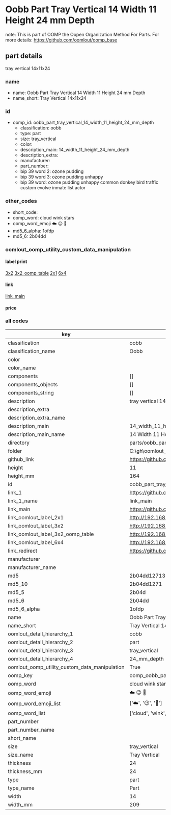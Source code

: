 # Oobb Part Tray Vertical 14 Width 11 Height 24 mm Depth  

note: This is part of OOMP the Oopen Organization Method For Parts. For more details: https://github.com/oomlout/oomp_base

##  part details
  



tray vertical 14x11x24



### name
* name: Oobb Part Tray Vertical 14 Width 11 Height 24 mm Depth
* name_short: Tray Vertical 14x11x24 
### id
* oomp_id: oobb_part_tray_vertical_14_width_11_height_24_mm_depth
  * classification: oobb
  * type: part
  * size: tray_vertical
  * color: 
  * description_main: 14_width_11_height_24_mm_depth
  * description_extra: 
  * manufacturer: 
  * part_number: 
  * bip 39 word 2: ozone pudding
  * bip 39 word 3: ozone pudding unhappy
  * bip 39 word: ozone pudding unhappy common donkey bird traffic custom evolve inmate list actor

### other_codes
* short_code: 
* oomp_word: cloud wink stars
* oomp_word_emoji :cloud: :wink: :stars:
* md5_6_alpha: 1ofdp
* md5_6: 2b04dd






### oomlout_oomp_utility_custom_data_manipulation
#### label print
[3x2](http://192.168.1.245:1112/?label=oomp%201ofdp)
[3x2_oomp_table](http://192.168.1.108:1112/?label=oomp%201ofdp)
[2x1](http://192.168.1.242:1112/?label=oomp%201ofdp)
[6x4](http://192.168.1.55:1112/?label=oomp%201ofdp)    

#### link

[link_main](https://github.com/oomlout/oomlout_oobb_version_4_generated_parts/tree/main/navigation_oomp/oobb/part/tray_vertical/14_width_11_height_24_mm_depth/part)                              

#### price







### all codes 
| key | value |  
| --- | --- |  
| classification | oobb |  
| classification_name | Oobb |  
| color |  |  
| color_name |  |  
| components | [] |  
| components_objects | [] |  
| components_string | [] |  
| description | tray vertical 14x11x24 |  
| description_extra |  |  
| description_extra_name |  |  
| description_main | 14_width_11_height_24_mm_depth |  
| description_main_name | 14 Width 11 Height 24 mm Depth |  
| directory | parts/oobb_part_tray_vertical_14_width_11_height_24_mm_depth |  
| folder | C:\gh\oomlout_oobb_version_4_generated_parts\parts\oobb_part_tray_vertical_14_width_11_height_24_mm_depth |  
| github_link | https://github.com/oomlout/oomlout_oomp_part_src/tree/main/parts/oobb_part_tray_vertical_14_width_11_height_24_mm_depth |  
| height | 11 |  
| height_mm | 164 |  
| id | oobb_part_tray_vertical_14_width_11_height_24_mm_depth |  
| link_1 | https://github.com/oomlout/oomlout_oobb_version_4_generated_parts/tree/main/navigation_oomp/oobb/part/tray_vertical/14_width_11_height_24_mm_depth/part |  
| link_1_name | link_main |  
| link_main | https://github.com/oomlout/oomlout_oobb_version_4_generated_parts/tree/main/navigation_oomp/oobb/part/tray_vertical/14_width_11_height_24_mm_depth/part |  
| link_oomlout_label_2x1 | http://192.168.1.242:1112/?label=oomp%201ofdp |  
| link_oomlout_label_3x2 | http://192.168.1.245:1112/?label=oomp%201ofdp |  
| link_oomlout_label_3x2_oomp_table | http://192.168.1.108:1112/?label=oomp%201ofdp |  
| link_oomlout_label_6x4 | http://192.168.1.55:1112/?label=oomp%201ofdp |  
| link_redirect | https://github.com/oomlout/oomlout_oobb_version_4_generated_parts/tree/main/parts/oobb_tray_vertical_14_11_24 |  
| manufacturer |  |  
| manufacturer_name |  |  
| md5 | 2b04dd1271369cd85a2092e7daab4cf4 |  
| md5_10 | 2b04dd1271 |  
| md5_5 | 2b04d |  
| md5_6 | 2b04dd |  
| md5_6_alpha | 1ofdp |  
| name | Oobb Part Tray Vertical 14 Width 11 Height 24 mm Depth |  
| name_short | Tray Vertical 14x11x24  |  
| oomlout_detail_hierarchy_1 | oobb |  
| oomlout_detail_hierarchy_2 | part |  
| oomlout_detail_hierarchy_3 | tray_vertical |  
| oomlout_detail_hierarchy_4 | 24_mm_depth |  
| oomlout_oomp_utility_custom_data_manipulation | True |  
| oomp_key | oomp_oobb_part_tray_vertical_14_width_11_height_24_mm_depth |  
| oomp_word | cloud wink stars |  
| oomp_word_emoji | :cloud: :wink: :stars: |  
| oomp_word_emoji_list | [':cloud:', ':wink:', ':stars:'] |  
| oomp_word_list | ['cloud', 'wink', 'stars'] |  
| part_number |  |  
| part_number_name |  |  
| short_name |  |  
| size | tray_vertical |  
| size_name | Tray Vertical |  
| thickness | 24 |  
| thickness_mm | 24 |  
| type | part |  
| type_name | Part |  
| width | 14 |  
| width_mm | 209 |  
